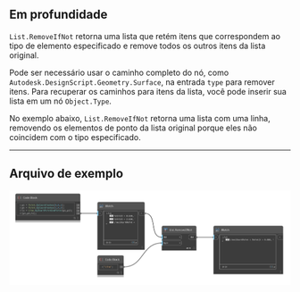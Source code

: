 ## Em profundidade
`List.RemoveIfNot` retorna uma lista que retém itens que correspondem ao tipo de elemento especificado e remove todos os outros itens da lista original.

Pode ser necessário usar o caminho completo do nó, como `Autodesk.DesignScript.Geometry.Surface`, na entrada `type` para remover itens. Para recuperar os caminhos para itens da lista, você pode inserir sua lista em um nó `Object.Type`.

No exemplo abaixo, `List.RemoveIfNot` retorna uma lista com uma linha, removendo os elementos de ponto da lista original porque eles não coincidem com o tipo especificado.
___
## Arquivo de exemplo

![List.RemoveIfNot](./List.RemoveIfNot_img.jpg)
